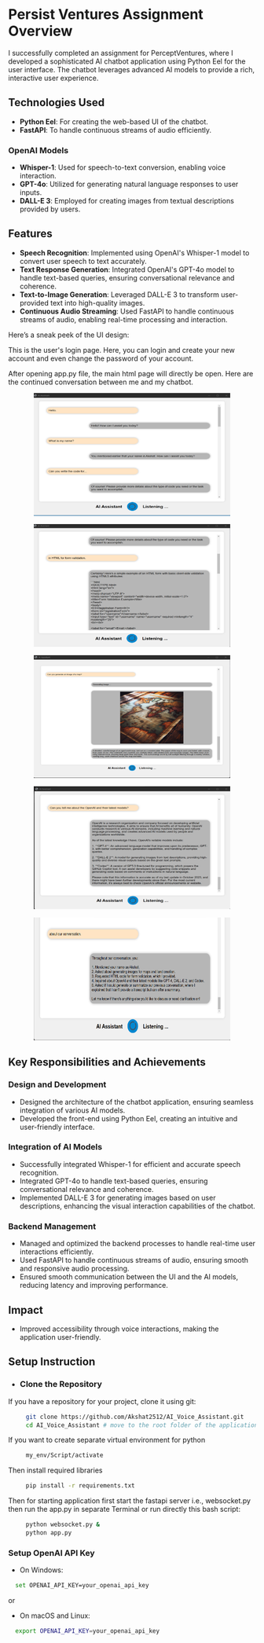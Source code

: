 # Persist Ventures Assignment Overview

I successfully completed an assignment for PerceptVentures, where I developed a sophisticated AI chatbot application using Python Eel for the user interface. The chatbot leverages advanced AI models to provide a rich, interactive user experience.

## Technologies Used

- **Python Eel**: For creating the web-based UI of the chatbot.
- **FastAPI**: To handle continuous streams of audio efficiently.

### OpenAI Models

- **Whisper-1**: Used for speech-to-text conversion, enabling voice interaction.
- **GPT-4o**: Utilized for generating natural language responses to user inputs.
- **DALL-E 3**: Employed for creating images from textual descriptions provided by users.

## Features

- **Speech Recognition**: Implemented using OpenAI's Whisper-1 model to convert user speech to text accurately.
- **Text Response Generation**: Integrated OpenAI's GPT-4o model to handle text-based queries, ensuring conversational relevance and coherence.
- **Text-to-Image Generation**: Leveraged DALL-E 3 to transform user-provided text into high-quality images.
- **Continuous Audio Streaming**: Used FastAPI to handle continuous streams of audio, enabling real-time processing and interaction.


Here’s a sneak peek of the UI design: 

This is the user's login page. Here, you can login and create your new account and even change the password of your account.


After opening app.py file, the main html page will directly be open. Here are the continued conversation between me and my chatbot.
<p align="center">
<img src="images/frontend1.png" alt="Image 1" style="height: 250px; width: 400px"><br>
</p>
<p align="center">
<img src="images/frontend2.png" alt="Image 2" style="height: 250px; width: 400px"><br>
</p>
 <p align="center">
<img src="images/frontend3.png" alt="Image 3" style="height: 250px; width: 400px"><br>
</p>
<p align="center">
<img src="images/frontend4.png" alt="Image 4" style="height: 250px; width: 400px"><br>
</p>
<p align="center">
<img src="images/frontend5.png" alt="Image 5" style="height: 250px; width: 400px"><br>
</p>

## Key Responsibilities and Achievements

### Design and Development
- Designed the architecture of the chatbot application, ensuring seamless integration of various AI models.
- Developed the front-end using Python Eel, creating an intuitive and user-friendly interface.

### Integration of AI Models
- Successfully integrated Whisper-1 for efficient and accurate speech recognition.
- Integrated GPT-4o to handle text-based queries, ensuring conversational relevance and coherence.
- Implemented DALL-E 3 for generating images based on user descriptions, enhancing the visual interaction capabilities of the chatbot.

### Backend Management
- Managed and optimized the backend processes to handle real-time user interactions efficiently.
- Used FastAPI to handle continuous streams of audio, ensuring smooth and responsive audio processing.
- Ensured smooth communication between the UI and the AI models, reducing latency and improving performance.

## Impact
- Improved accessibility through voice interactions, making the application user-friendly.

## Setup Instruction
- ### Clone the Repository 
If you have a repository for your project, clone it using git: 
```sh 
     git clone https://github.com/Akshat2512/AI_Voice_Assistant.git 
     cd AI_Voice_Assistant # move to the root folder of the application
```
If you want to create separate virtual environment for python
```sh
     my_env/Script/activate
```
Then install required libraries
```sh
     pip install -r requirements.txt
```

Then for starting application first start the fastapi server i.e., websocket.py then run the app.py in separate Terminal or run directly this bash script:
```bash
     python websocket.py &
     python app.py
```

### Setup OpenAI API Key
- On Windows:
```bash
  set OPENAI_API_KEY=your_openai_api_key
```
or


- On macOS and Linux:
```bash
  export OPENAI_API_KEY=your_openai_api_key
```
